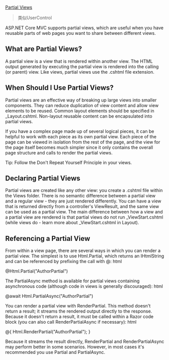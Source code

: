 [Partial Views](https://docs.microsoft.com/en-us/aspnet/core/mvc/views/partial)

> 类似UserControl

ASP.NET Core MVC supports partial views, which are useful when you have reusable parts of web pages you want to share between different views.

## What are Partial Views?

A partial view is a view that is rendered within another view. The HTML output generated by executing the partial view is rendered into the calling (or parent) view. Like views, partial views use the .cshtml file extension.

## When Should I Use Partial Views?

Partial views are an effective way of breaking up large views into smaller components. They can reduce duplication of view content and allow view elements to be reused. Common layout elements should be specified in _Layout.cshtml. Non-layout reusable content can be encapsulated into partial views.

If you have a complex page made up of several logical pieces, it can be helpful to work with each piece as its own partial view. Each piece of the page can be viewed in isolation from the rest of the page, and the view for the page itself becomes much simpler since it only contains the overall page structure and calls to render the partial views.

Tip: Follow the Don't Repeat Yourself Principle in your views.

## Declaring Partial Views

Partial views are created like any other view: you create a .cshtml file within the Views folder. There is no semantic difference between a partial view and a regular view - they are just rendered differently. You can have a view that is returned directly from a controller's ViewResult, and the same view can be used as a partial view. The main difference between how a view and a partial view are rendered is that partial views do not run _ViewStart.cshtml (while views do - learn more about _ViewStart.cshtml in Layout).


## Referencing a Partial View

From within a view page, there are several ways in which you can render a partial view. The simplest is to use Html.Partial, which returns an IHtmlString and can be referenced by prefixing the call with @:
html

@Html.Partial("AuthorPartial")

The PartialAsync method is available for partial views containing asynchronous code (although code in views is generally discouraged):
html

@await Html.PartialAsync("AuthorPartial")

You can render a partial view with RenderPartial. This method doesn't return a result; it streams the rendered output directly to the response. Because it doesn't return a result, it must be called within a Razor code block (you can also call RenderPartialAsync if necessary):
html

@{
    Html.RenderPartial("AuthorPartial");
}

Because it streams the result directly, RenderPartial and RenderPartialAsync may perform better in some scenarios. However, in most cases it's recommended you use Partial and PartialAsync.

